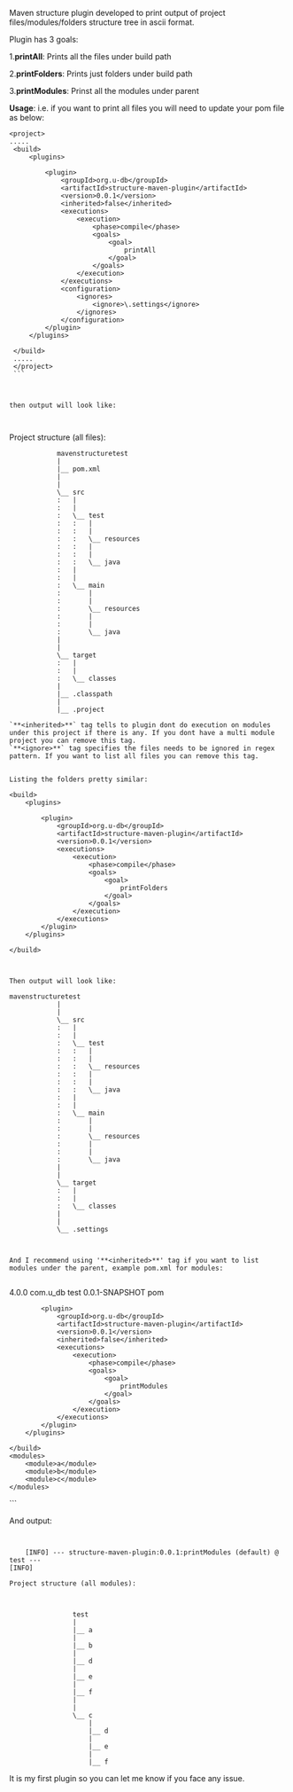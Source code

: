 Maven structure plugin developed to print output of project files/modules/folders structure tree in ascii format.

Plugin has 3 goals:

  1.**printAll**: Prints all the files under build path
  
  2.**printFolders**: Prints just folders under build path
  
  3.**printModules**: Prinst all the modules under parent
  
  
  **Usage**: 
   i.e. if you want to print all files you will need to update your pom file as below:
   
   ```
   <project>
   .....
    <build>
		<plugins>

			<plugin>
				<groupId>org.u-db</groupId>
				<artifactId>structure-maven-plugin</artifactId>
				<version>0.0.1</version>
				<inherited>false</inherited> 
				<executions>
					<execution>
						<phase>compile</phase>
						<goals>
							<goal>
								printAll
							</goal>
						</goals>
					</execution>
				</executions>
				<configuration>
					<ignores>
						<ignore>\.settings</ignore>
					</ignores>
				</configuration>
			</plugin>
		</plugins>

	</build>
	.....
	</project>
	```
	
	
	
then output will look like:

	
```	
Project structure (all files):



				mavenstructuretest
				|
				|__ pom.xml
				|
				|
				\__ src
				:	|
				:	|
				:	\__ test
				:	:	|
				:	:	|
				:	:	\__ resources
				:	:	|
				:	:	|
				:	:	\__ java
				:	|
				:	|
				:	\__ main
				:	 	|
				:	 	|
				:	 	\__ resources
				:	 	|
				:	 	|
				:	 	\__ java
				|
				|
				\__ target
				:	|
				:	|
				:	\__ classes
				|
				|__ .classpath
				|
				|__ .project
	
```
`**<inherited>**` tag tells to plugin dont do execution on modules under this project if there is any. If you dont have a multi module project you can remove this tag.
`**<ignore>**` tag specifies the files needs to be ignored in regex pattern. If you want to list all files you can remove this tag.
	
	
Listing the folders pretty similar:
```
	<build>
		<plugins>

			<plugin>
				<groupId>org.u-db</groupId>
				<artifactId>structure-maven-plugin</artifactId>
				<version>0.0.1</version>
				<executions>
					<execution>
						<phase>compile</phase>
						<goals>
							<goal>
								printFolders
							</goal>
						</goals>
					</execution>
				</executions>
			</plugin>
		</plugins>

	</build>
```


Then output will look like:
```


	mavenstructuretest
				|
				|
				\__ src
				:	|
				:	|
				:	\__ test
				:	:	|
				:	:	|
				:	:	\__ resources
				:	:	|
				:	:	|
				:	:	\__ java
				:	|
				:	|
				:	\__ main
				:	 	|
				:	 	|
				:	 	\__ resources
				:	 	|
				:	 	|
				:	 	\__ java
				|
				|
				\__ target
				:	|
				:	|
				:	\__ classes
				|
				|
				\__ .settings
				
				
```
	
	
And I recommend using '**<inherited>**' tag if you want to list modules under the parent, example pom.xml for modules:
	
```


<project xmlns="http://maven.apache.org/POM/4.0.0" xmlns:xsi="http://www.w3.org/2001/XMLSchema-instance"
	xsi:schemaLocation="http://maven.apache.org/POM/4.0.0 http://maven.apache.org/xsd/maven-4.0.0.xsd">
	<modelVersion>4.0.0</modelVersion>
	<groupId>com.u_db</groupId>
	<artifactId>test</artifactId>
	<version>0.0.1-SNAPSHOT</version>
	<packaging>pom</packaging>
	<build>
		<plugins>

			<plugin>
				<groupId>org.u-db</groupId>
				<artifactId>structure-maven-plugin</artifactId>
				<version>0.0.1</version>
				<inherited>false</inherited>
				<executions>
					<execution>
						<phase>compile</phase>
						<goals>
							<goal>
								printModules
							</goal>
						</goals>
					</execution>
				</executions>
			</plugin>
		</plugins>

	</build>
	<modules>
		<module>a</module>
		<module>b</module>
		<module>c</module>
	</modules>
</project>
```	
	
And output:

```


	[INFO] --- structure-maven-plugin:0.0.1:printModules (default) @ test ---
[INFO] 

Project structure (all modules):



				test
				|
				|__ a
				|
				|__ b
				|
				|__ d
				|
				|__ e
				|
				|__ f
				|
				|
				\__ c
				 	|
				 	|__ d
				 	|
				 	|__ e
				 	|
				 	|__ f
```


It is my first plugin so you can let me know if you face any issue. 
	
   
